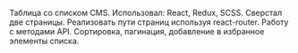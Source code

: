 Таблица со списком CMS. Использовал: React, Redux, SCSS. Сверстал две страницы. Реализовать пути страниц используя react-router. Работу с методами API. Сортировка, пагинация, добавление в избранное элементы списка. 
